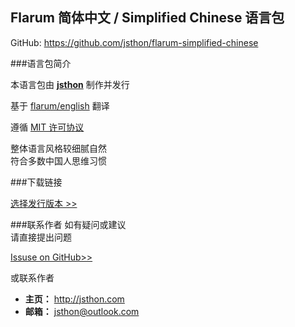 ## Flarum 简体中文 / Simplified Chinese 语言包

GitHub: https://github.com/jsthon/flarum-simplified-chinese

###语言包简介

本语言包由 **[jsthon](https://github.com/jsthon)** 制作并发行

基于 [flarum/english](https://github.com/flarum/english) 翻译

遵循 [MIT 许可协议](http://opensource.org/licenses/mit-license.php)

整体语言风格较细腻自然  
符合多数中国人思维习惯


###下载链接

[选择发行版本 >>](https://github.com/jsthon/flarum-simplified-chinese/releases)


###联系作者
如有疑问或建议  
请直接提出问题  

[Issuse on GitHub>>](https://github.com/jsthon/flarum-simplified-chinese/issues)  

或联系作者
  
* **主页：** http://jsthon.com
* **邮箱：** jsthon@outlook.com
